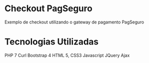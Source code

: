 # Checkout PagSeguro
Exemplo de checkout utilizando o gateway de pagamento PagSeguro

# Tecnologias Utilizadas
PHP 7 
Curl
Bootstrap 4 
HTML 5, CSS3
Javascript JQuery
Ajax

